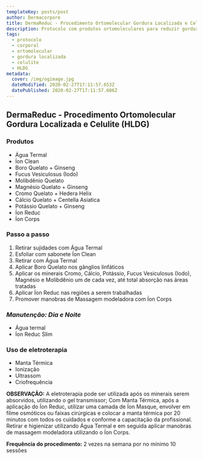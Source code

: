 ```yaml
---
templateKey: posts/post
author: Dermacorpore
title: DermaReduc - Procedimento Ortomolecular Gordura Localizada e Celulite (HLDG)
description: Protocolo com produtos ortomoleculares para reduzir gordura localizada e celulite.
tags:
  - protocolo
  - corporal
  - ortomolecular
  - gordura localizada
  - celulite
  - HLDG
metadata:
  cover: /img/ogimage.jpg
  dateModified: 2020-02-27T17:11:57.653Z
  datePublished: 2020-02-27T17:11:57.606Z
---
```


## **DermaReduc - Procedimento Ortomolecular Gordura Localizada e Celulite (HLDG)**

### **Produtos**

- Água Termal
- Íon Clean
- Boro Quelato + Ginseng
- Fucus Vesiculosus (Iodo)
- Molibdênio Quelato
- Magnésio Quelato + Ginseng
- Cromo Quelato + Hedera Helix
- Cálcio Quelato + Centella Asiatica
- Potássio Quelato + Ginseng
- Íon Reduc
- Íon Corps

### **Passo a passo**

1. Retirar sujidades com Água Termal
2. Esfoliar com sabonete Íon Clean
3. Retirar com Água Termal
4. Aplicar Boro Quelato nos gânglios linfáticos
5. Aplicar os minerais Cromo, Cálcio, Potássio, Fucus Vesiculosus (Iodo), Magnésio e Molibdênio um de cada vez, até total absorção nas áreas tratadas
6. Aplicar Íon Reduc nas regiões a serem trabalhadas
7. Promover manobras de Massagem modeladora com Íon Corps

### *Manutenção: Dia e Noite*

- Água termal
- Íon Reduc Slim

### Uso de eletroterapia

- Manta Térmica
- Ionização
- Ultrassom
- Criofrequência

 **OBSERVAÇÃO:** A eletroterapia pode ser utilizada após os minerais serem absorvidos, utilizando o gel transmissor;
Com Manta Térmica, após a aplicação do Íon Reduc, utilizar uma camada de Íon Masque, envolver em filme osmóticos ou faixas cirúrgicas e colocar a manta térmica por 20 minutos com todos os cuidados e conforme a capacitação da profissional. Retirar e higienizar utilizando Água Termal e em seguida aplicar manobras de massagem modeladora utilizando o Íon Corps.

**Frequência do procedimento:** 2 vezes na semana por no mínimo 10 sessões
